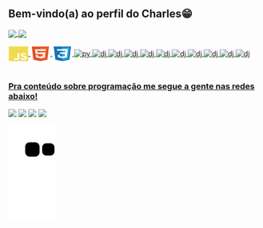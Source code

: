 ## Bem-vindo(a) ao perfil do Charles😁

 <div>
   <a href="https://github.com/Winkler30">
   <img height="180em" align="center" src="https://github-readme-stats.vercel.app/api?username=Winkler30&show_icons=true&theme=dracula&include_all_commits=true&count_private=true"/>
   <img height="180em" align="center" src="https://github-readme-stats.vercel.app/api/top-langs/?username=Winkler30&layout=compact&langs_count=6&theme=dracula"/>

</div>
<div style="display: inline_block"><br>
  <img align="center" alt="Js" height="30" width="40" src="https://raw.githubusercontent.com/devicons/devicon/master/icons/javascript/javascript-plain.svg">
  <img align="center" alt="HTML" height="30" width="40" src="https://raw.githubusercontent.com/devicons/devicon/master/icons/html5/html5-original.svg">
  <img align="center" alt="CSS" height="30" width="40" src="https://raw.githubusercontent.com/devicons/devicon/master/icons/css3/css3-original.svg">
  <img align="center" alt="py" height="30" width="40" src="https://cdn.jsdelivr.net/gh/devicons/devicon/icons/python/python-original.svg">
  <img align="center" alt="dj" height="30" width="40" src="https://cdn.jsdelivr.net/gh/devicons/devicon/icons/django/django-plain.svg">
  <img align="center" alt="dj" height="30" width="40" src="https://cdn.jsdelivr.net/gh/devicons/devicon/icons/postgresql/postgresql-original.svg">
  <img align="center" alt="dj" height="30" width="40" src="https://cdn.jsdelivr.net/gh/devicons/devicon/icons/flutter/flutter-original.svg">
  <img align="center" alt="dj" height="30" width="40" src="https://cdn.jsdelivr.net/gh/devicons/devicon/icons/dart/dart-original.svg" />
  <img align="center" alt="dj" height="30" width="40" src="https://cdn.jsdelivr.net/gh/devicons/devicon/icons/php/php-original.svg">
  <img align="center" alt="dj" height="30" width="40" src="https://cdn.jsdelivr.net/gh/devicons/devicon/icons/react/react-original.svg">
  <img align="center" alt="dj" height="30" width="40" src="https://cdn.jsdelivr.net/gh/devicons/devicon/icons/nodejs/nodejs-original.svg">
  <img align="center" alt="dj" height="30" width="40" src="https://cdn.jsdelivr.net/gh/devicons/devicon/icons/nextjs/nextjs-line.svg">
  <img align="center" alt="dj" height="30" width="40" src="https://cdn.jsdelivr.net/gh/devicons/devicon/icons/tailwindcss/tailwindcss-plain.svg">
  <img align="center" alt="dj" height="30" width="40" src="https://cdn.jsdelivr.net/gh/devicons/devicon/icons/typescript/typescript-original.svg">
  
  
</div>
 
 <br>
 
  ### Pra conteúdo sobre programação me segue a gente nas redes abaixo!
 
<div> 
  <a href="" target="_blank"><img src="https://img.shields.io/badge/-Instagram-%23E4405F?style=for-the-badge&logo=instagram&logoColor=white" target="_blank"></a>
 <a href="" target="_blank"><img src="https://img.shields.io/badge/Discord-7289DA?style=for-the-badge&logo=discord&logoColor=white" target="_blank"></a> 
  <a href = ""><img src="https://img.shields.io/badge/-Gmail-%23333?style=for-the-badge&logo=gmail&logoColor=white" target="_blank"></a>
  <a href="s" target="_blank"><img src="https://img.shields.io/badge/-LinkedIn-%230077B5?style=for-the-badge&logo=linkedin&logoColor=white" target="_blank"></a> 
 
  ![Snake animation](https://github.com/Winkler30/Winkler30/blob/output/github-contribution-grid-snake.svg)

</div>
